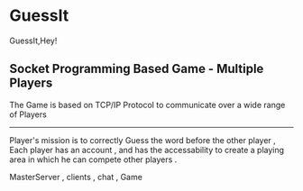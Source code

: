 #  GuessIt
GuessIt,Hey!
<h2> Socket Programming Based Game - Multiple Players </h2> 
<p> 
  The Game is based on TCP/IP Protocol to communicate over a wide range of Players 
</p>
<hr> 
<p> 
  Player's mission is to correctly Guess the word before the other player , Each player has an account , 
  and has the accessability to create a playing area in which he can compete other players . 
 </p> 
 <p> MasterServer , clients , chat , Game <p>
